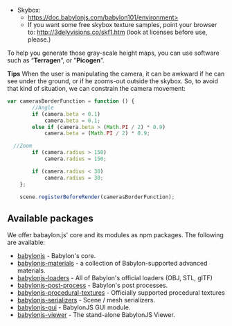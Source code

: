 

- Skybox: 
  - https://doc.babylonjs.com/babylon101/environment>
  - If you want some free skybox texture samples, point your browser to: <http://3delyvisions.co/skf1.htm> (look at licenses before use, please.) 

To help you generate those gray-scale height maps, you can use software such as “**Terragen**”, or ”**Picogen**”.



**Tips** When the user is manipulating the camera, it can be awkward if he can see under the ground, or if he zooms-out outside the skybox. So, to avoid that kind of situation, we can constrain the camera movement:

```javascript
var camerasBorderFunction = function () {
        //Angle
        if (camera.beta < 0.1)
            camera.beta = 0.1;
        else if (camera.beta > (Math.PI / 2) * 0.9)
            camera.beta = (Math.PI / 2) * 0.9;

  //Zoom
        if (camera.radius > 150)
            camera.radius = 150;

        if (camera.radius < 30)
            camera.radius = 30;
    };

    scene.registerBeforeRender(camerasBorderFunction);
```



## Available packages

We offer babaylon.js' core and its modules as npm packages. The following are available:

- [babylonjs](https://www.npmjs.com/package/babylonjs) - Babylon's core.
- [babylonjs-materials](https://www.npmjs.com/package/babylonjs-materials) - a collection of Babylon-supported advanced materials.
- [babylonjs-loaders](https://www.npmjs.com/package/babylonjs-loaders) - All of Babylon's official loaders (OBJ, STL, glTF)
- [babylonjs-post-process](https://www.npmjs.com/package/babylonjs-post-process) - Babylon's post processes.
- [babylonjs-procedural-textures](https://www.npmjs.com/package/babylonjs-procedural-textures) - Officially supported procedural textures
- [babylonjs-serializers](https://www.npmjs.com/package/babylonjs-serializers) - Scene / mesh serializers.
- [babylonjs-gui](https://www.npmjs.com/package/babylonjs-gui) - BabylonJS GUI module.
- [babylonjs-viewer](https://www.npmjs.com/package/babylonjs-viewer) - The stand-alone BabylonJS Viewer.